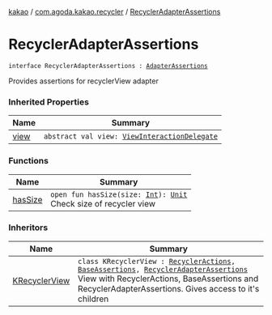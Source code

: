 [kakao](../../index.md) / [com.agoda.kakao.recycler](../index.md) / [RecyclerAdapterAssertions](./index.md)

# RecyclerAdapterAssertions

`interface RecyclerAdapterAssertions : `[`AdapterAssertions`](../../com.agoda.kakao.common.assertions/-adapter-assertions/index.md)

Provides assertions for recyclerView adapter

### Inherited Properties

| Name | Summary |
|---|---|
| [view](../../com.agoda.kakao.common.assertions/-adapter-assertions/view.md) | `abstract val view: `[`ViewInteractionDelegate`](../../com.agoda.kakao.delegate/-view-interaction-delegate/index.md) |

### Functions

| Name | Summary |
|---|---|
| [hasSize](has-size.md) | `open fun hasSize(size: `[`Int`](https://kotlinlang.org/api/latest/jvm/stdlib/kotlin/-int/index.html)`): `[`Unit`](https://kotlinlang.org/api/latest/jvm/stdlib/kotlin/-unit/index.html)<br>Check size of recycler view |

### Inheritors

| Name | Summary |
|---|---|
| [KRecyclerView](../-k-recycler-view/index.md) | `class KRecyclerView : `[`RecyclerActions`](../-recycler-actions/index.md)`, `[`BaseAssertions`](../../com.agoda.kakao.common.assertions/-base-assertions/index.md)`, `[`RecyclerAdapterAssertions`](./index.md)<br>View with RecyclerActions, BaseAssertions and RecyclerAdapterAssertions. Gives access to it's children |

